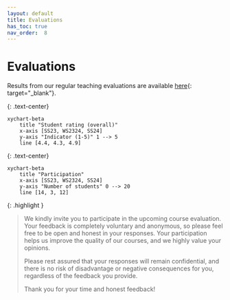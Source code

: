 ```yaml
---
layout: default
title: Evaluations
has_toc: true
nav_order:  8
---
```


# Evaluations

Results from our regular teaching evaluations are available [here](https://digital-work-lab.github.io/handbook/docs/30-teaching/30_processes/30.21.evaluations.html){: target="_blank"}.

{: .text-center}
```mermaid
xychart-beta
    title "Student rating (overall)"
    x-axis [SS23, WS2324, SS24]
    y-axis "Indicator (1-5)" 1 --> 5
    line [4.4, 4.3, 4.9]
```

{: .text-center}
```mermaid
xychart-beta
    title "Participation"
    x-axis [SS23, WS2324, SS24]
    y-axis "Number of students" 0 --> 20
    line [14, 3, 12]
```

{: .highlight }
> We kindly invite you to participate in the upcoming course evaluation.
> Your feedback is completely voluntary and anonymous, so please feel free to be open and honest in your responses.
> Your participation helps us improve the quality of our courses, and we highly value your opinions.
> 
> Please rest assured that your responses will remain confidential, and there is no risk of disadvantage or negative consequences for you, regardless of the feedback you provide.
> 
> Thank you for your time and honest feedback!
